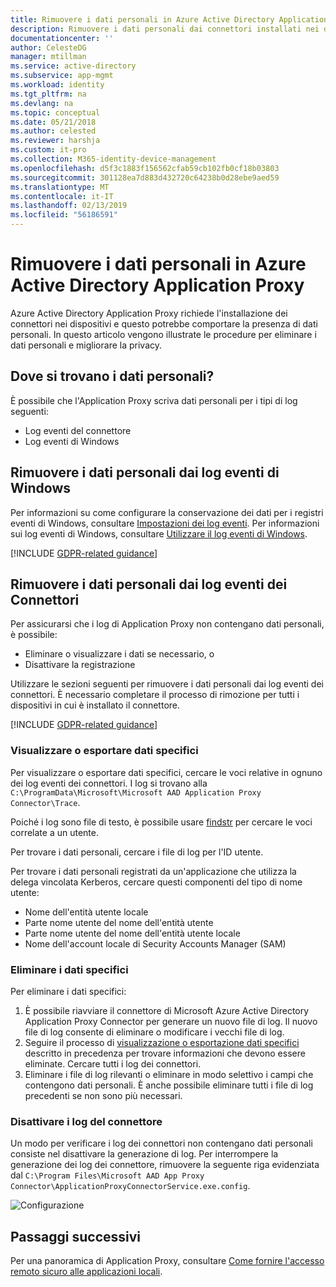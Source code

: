 ```yaml
---
title: Rimuovere i dati personali in Azure Active Directory Application Proxy | Microsoft Docs
description: Rimuovere i dati personali dai connettori installati nei dispositivi nell'Azure Active Directory Application Proxy.
documentationcenter: ''
author: CelesteDG
manager: mtillman
ms.service: active-directory
ms.subservice: app-mgmt
ms.workload: identity
ms.tgt_pltfrm: na
ms.devlang: na
ms.topic: conceptual
ms.date: 05/21/2018
ms.author: celested
ms.reviewer: harshja
ms.custom: it-pro
ms.collection: M365-identity-device-management
ms.openlocfilehash: d5f3c1883f156562cfab59cb102fb0cf18b03803
ms.sourcegitcommit: 301128ea7d883d432720c64238b0d28ebe9aed59
ms.translationtype: MT
ms.contentlocale: it-IT
ms.lasthandoff: 02/13/2019
ms.locfileid: "56186591"
---
```

# <a name="remove-personal-data-for-azure-active-directory-application-proxy"></a>Rimuovere i dati personali in Azure Active Directory Application Proxy  

Azure Active Directory Application Proxy richiede l'installazione dei connettori nei dispositivi e questo potrebbe comportare la presenza di dati personali. In questo articolo vengono illustrate le procedure per eliminare i dati personali e migliorare la privacy. 


## <a name="where-is-the-personal-data"></a>Dove si trovano i dati personali?
È possibile che l'Application Proxy scriva dati personali per i tipi di log seguenti:

- Log eventi del connettore
- Log eventi di Windows

## <a name="remove-personal-data-from-windows-event-logs"></a>Rimuovere i dati personali dai log eventi di Windows

Per informazioni su come configurare la conservazione dei dati per i registri eventi di Windows, consultare [Impostazioni dei log eventi](https://technet.microsoft.com/library/cc952132.aspx). Per informazioni sui log eventi di Windows, consultare [Utilizzare il log eventi di Windows](https://msdn.microsoft.com/library/windows/desktop/aa385772.aspx).

[!INCLUDE [GDPR-related guidance](../../../includes/gdpr-hybrid-note.md)]

## <a name="remove-personal-data-from-connector-event-logs"></a>Rimuovere i dati personali dai log eventi dei Connettori

Per assicurarsi che i log di Application Proxy non contengano dati personali, è possibile:

- Eliminare o visualizzare i dati se necessario, o
- Disattivare la registrazione

Utilizzare le sezioni seguenti per rimuovere i dati personali dai log eventi dei connettori. È necessario completare il processo di rimozione per tutti i dispositivi in cui è installato il connettore.

[!INCLUDE [GDPR-related guidance](../../../includes/gdpr-intro-sentence.md)]

### <a name="view-or-export-specific-data"></a>Visualizzare o esportare dati specifici

Per visualizzare o esportare dati specifici, cercare le voci relative in ognuno dei log eventi dei connettori. I log si trovano alla `C:\ProgramData\Microsoft\Microsoft AAD Application Proxy Connector\Trace`. 

Poiché i log sono file di testo, è possibile usare [findstr](https://docs.microsoft.com/windows-server/administration/windows-commands/findstr) per cercare le voci correlate a un utente.  

Per trovare i dati personali, cercare i file di log per l'ID utente. 

Per trovare i dati personali registrati da un'applicazione che utilizza la delega vincolata Kerberos, cercare questi componenti del tipo di nome utente:

- Nome dell'entità utente locale
- Parte nome utente del nome dell'entità utente
- Parte nome utente del nome dell'entità utente locale
- Nome dell'account locale di Security Accounts Manager (SAM) 


### <a name="delete-specific-data"></a>Eliminare i dati specifici

Per eliminare i dati specifici:

1. È possibile riavviare il connettore di Microsoft Azure Active Directory Application Proxy Connector per generare un nuovo file di log. Il nuovo file di log consente di eliminare o modificare i vecchi file di log. 
2. Seguire il processo di [visualizzazione o esportazione dati specifici](#view-or-export-specific-data) descritto in precedenza per trovare informazioni che devono essere eliminate. Cercare tutti i log dei connettori.
3. Eliminare i file di log rilevanti o eliminare in modo selettivo i campi che contengono dati personali. È anche possibile eliminare tutti i file di log precedenti se non sono più necessari.

### <a name="turn-off-connector-logs"></a>Disattivare i log del connettore

Un modo per verificare i log dei connettori non contengano dati personali consiste nel disattivare la generazione di log. Per interrompere la generazione dei log dei connettore, rimuovere la seguente riga evidenziata dal `C:\Program Files\Microsoft AAD App Proxy Connector\ApplicationProxyConnectorService.exe.config`. 

![Configurazione](./media/application-proxy-remove-personal-data/01.png)


## <a name="next-steps"></a>Passaggi successivi

Per una panoramica di Application Proxy, consultare [Come fornire l'accesso remoto sicuro alle applicazioni locali](application-proxy.md).

